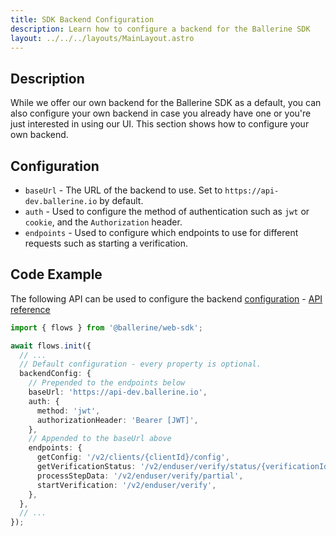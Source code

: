 ```yaml
---
title: SDK Backend Configuration
description: Learn how to configure a backend for the Ballerine SDK
layout: ../../../layouts/MainLayout.astro
---
```


## Description

While we offer our own backend for the Ballerine SDK as a default, you can also configure your own backend in case you already have one or you're just interested in using our UI. This section shows how to configure your own backend.

## Configuration

- `baseUrl` - The URL of the backend to use. Set to `https://api-dev.ballerine.io` by default.
- `auth` - Used to configure the method of authentication such as `jwt` or `cookie`, and the `Authorization` header.
- `endpoints` - Used to configure which endpoints to use for different requests such as starting a verification.

## Code Example

The following API can be used to configure the backend [configuration](#configuration) - [API reference](/en/api/sdk/flows-backend-config)

```typescript
import { flows } from '@ballerine/web-sdk';

await flows.init({
  // ...
  // Default configuration - every property is optional.
  backendConfig: {
    // Prepended to the endpoints below
    baseUrl: 'https://api-dev.ballerine.io',
    auth: {
      method: 'jwt',
      authorizationHeader: 'Bearer [JWT]',
    },
    // Appended to the baseUrl above
    endpoints: {
      getConfig: '/v2/clients/{clientId}/config',
      getVerificationStatus: '/v2/enduser/verify/status/{verificationId}',
      processStepData: '/v2/enduser/verify/partial',
      startVerification: '/v2/enduser/verify',
    },
  },
  // ...
});
```
